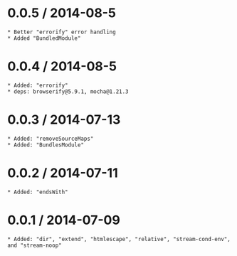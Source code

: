 0.0.5 / 2014-08-5
==================

    * Better "errorify" error handling
    * Added "BundledModule"

0.0.4 / 2014-08-5
==================

    * Added: "errorify"
    * deps: browserify@5.9.1, mocha@1.21.3

0.0.3 / 2014-07-13
==================

    * Added: "removeSourceMaps"
    * Added: "BundlesModule"

0.0.2 / 2014-07-11
==================

    * Added: "endsWith"

0.0.1 / 2014-07-09
==================

    * Added: "dir", "extend", "htmlescape", "relative", "stream-cond-env", and "stream-noop"
